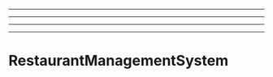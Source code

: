 -------------------------------------------------------------------------------
----------------------------------------------------------------------------------------------------
----------------------------------------------------------------------------------------------------
----------------------------------------------------------------------------------------------------
# RestaurantManagementSystem
